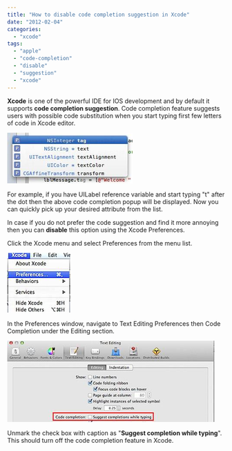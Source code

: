 ```yaml
---
title: "How to disable code completion suggestion in Xcode"
date: "2012-02-04"
categories: 
  - "xcode"
tags: 
  - "apple"
  - "code-completion"
  - "disable"
  - "suggestion"
  - "xcode"
---
```


**Xcode** is one of the powerful IDE for IOS development and by default it supports **code completion suggestion**. Code completion feature suggests users with possible code substitution when you start typing first few letters of code in Xcode editor.

![201202040829.jpg](images/201202040829.jpg)

For example, if you have UILabel reference variable and start typing "t" after the dot then the above code completion popup will be displayed. Now you can quickly pick up your desired attribute from the list.

In case if you do not prefer the code suggestion and find it more annoying then you can **disable** this option using the Xcode Preferences.

Click the Xcode menu and select Preferences from the menu list.

![201202040832.jpg](images/201202040832.jpg)

In the Preferences window, navigate to Text Editing Preferences then Code Completion under the Editing section.

![201202040834.jpg](images/201202040834.jpg)

Unmark the check box with caption as "**Suggest completion while typing**". This should turn off the code completion feature in Xcode.
